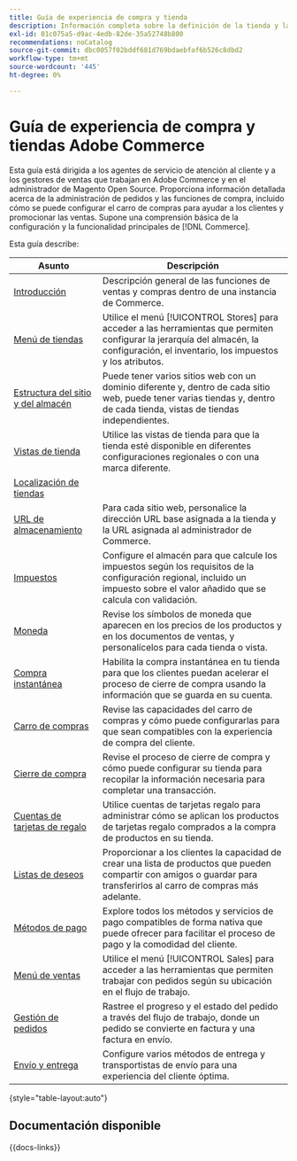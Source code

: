 ```yaml
---
title: Guía de experiencia de compra y tienda
description: Información completa sobre la definición de la tienda y las funciones de procesamiento de ventas para los agentes de servicio al cliente y los gestores de ventas que trabajan en Adobe Commerce y en el administrador de Magento Open Source.
exl-id: 01c075a5-d9ac-4edb-82de-35a52748b800
recommendations: noCatalog
source-git-commit: dbc0057f02bddf681d769bdaebfaf6b526c8dbd2
workflow-type: tm+mt
source-wordcount: '445'
ht-degree: 0%

---
```


# Guía de experiencia de compra y tiendas Adobe Commerce

Esta guía está dirigida a los agentes de servicio de atención al cliente y a los gestores de ventas que trabajan en Adobe Commerce y en el administrador de Magento Open Source. Proporciona información detallada acerca de la administración de pedidos y las funciones de compra, incluido cómo se puede configurar el carro de compras para ayudar a los clientes y promocionar las ventas. Supone una comprensión básica de la configuración y la funcionalidad principales de [!DNL Commerce].

Esta guía describe:

| Asunto | Descripción |
| ------- | ----------- |
| [Introducción](introduction.md) | Descripción general de las funciones de ventas y compras dentro de una instancia de Commerce. |
| [Menú de tiendas](stores-menu.md) | Utilice el menú [!UICONTROL Stores] para acceder a las herramientas que permiten configurar la jerarquía del almacén, la configuración, el inventario, los impuestos y los atributos. |
| [Estructura del sitio y del almacén](stores.md) | Puede tener varios sitios web con un dominio diferente y, dentro de cada sitio web, puede tener varias tiendas y, dentro de cada tienda, vistas de tiendas independientes. |
| [Vistas de tienda](store-views.md) | Utilice las vistas de tienda para que la tienda esté disponible en diferentes configuraciones regionales o con una marca diferente. |
| [Localización de tiendas](store-localize.md) |  |
| [URL de almacenamiento](store-urls.md) | Para cada sitio web, personalice la dirección URL base asignada a la tienda y la URL asignada al administrador de Commerce. |
| [Impuestos](taxes.md) | Configure el almacén para que calcule los impuestos según los requisitos de la configuración regional, incluido un impuesto sobre el valor añadido que se calcula con validación. |
| [Moneda](currency.md) | Revise los símbolos de moneda que aparecen en los precios de los productos y en los documentos de ventas, y personalícelos para cada tienda o vista. |
| [Compra instantánea](checkout-instant-purchase.md) | Habilita la compra instantánea en tu tienda para que los clientes puedan acelerar el proceso de cierre de compra usando la información que se guarda en su cuenta. |
| [Carro de compras](cart.md) | Revise las capacidades del carro de compras y cómo puede configurarlas para que sean compatibles con la experiencia de compra del cliente. |
| [Cierre de compra](checkout-process.md) | Revise el proceso de cierre de compra y cómo puede configurar su tienda para recopilar la información necesaria para completar una transacción. |
| [Cuentas de tarjetas de regalo](product-gift-card-workflow.md) | Utilice cuentas de tarjetas regalo para administrar cómo se aplican los productos de tarjetas regalo comprados a la compra de productos en su tienda. |
| [Listas de deseos](wishlists.md) | Proporcionar a los clientes la capacidad de crear una lista de productos que pueden compartir con amigos o guardar para transferirlos al carro de compras más adelante. |
| [Métodos de pago](payments.md) | Explore todos los métodos y servicios de pago compatibles de forma nativa que puede ofrecer para facilitar el proceso de pago y la comodidad del cliente. |
| [Menú de ventas](sales-menu.md) | Utilice el menú [!UICONTROL Sales] para acceder a las herramientas que permiten trabajar con pedidos según su ubicación en el flujo de trabajo. |
| [Gestión de pedidos](orders.md) | Rastree el progreso y el estado del pedido a través del flujo de trabajo, donde un pedido se convierte en factura y una factura en envío. |
| [Envío y entrega](delivery.md) | Configure varios métodos de entrega y transportistas de envío para una experiencia del cliente óptima. |

{style="table-layout:auto"}

## Documentación disponible

{{docs-links}}
